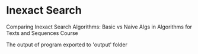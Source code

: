 # Inexact Search 
Comparing Inexact Search Algorithms: Basic vs Naive Algs in Algorithms for Texts and Sequences Course

The output of program exported to 'output' folder
